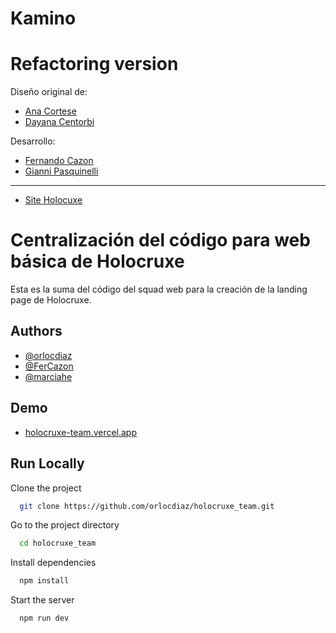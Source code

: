 
# Kamino

# Refactoring version

Diseño original de:

- [Ana Cortese](https://www.linkedin.com/in/anacorteseux)
- [Dayana Centorbi](https://www.linkedin.com/in/dayana-centorbi-b8aa57155)

Desarrollo:

- [Fernando Cazon](https://github.com/FerCazon)
- [Gianni Pasquinelli](https://github.com/Gianni03)

<hr>

- [Site Holocuxe](https://www.holocruxe.com/)


# Centralización del código para web básica de Holocruxe

Esta es la suma del código del squad web para la creación de la landing page de Holocruxe.

## Authors

- [@orlocdiaz](https://www.github.com/orlocdiaz)
- [@FerCazon](https://www.github.com/FerCazon)
- [@marciahe](https://www.github.com/marciahe)

## Demo

- [holocruxe-team.vercel.app](https://holocruxe-team.vercel.app/)

## Run Locally

Clone the project

```bash
  git clone https://github.com/orlocdiaz/holocruxe_team.git
```

Go to the project directory

```bash
  cd holocruxe_team
```

Install dependencies

```bash
  npm install
```

Start the server

```bash
  npm run dev
```

